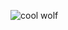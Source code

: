 ![cool wolf](https://encrypted-tbn0.gstatic.com/images?q=tbn:ANd9GcQFU3EEigvVUu9hWQNiwUKZxWbNBJlbOcifI8PsYc_O46H0ft0usKofrW6vWCh3bb6i5wU&usqp=CAU)
